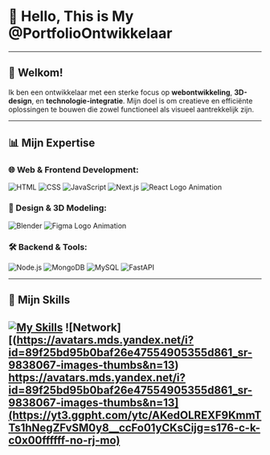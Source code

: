 # 🔮 Hello, This is My @PortfolioOntwikkelaar
---

## 🔦 Welkom!

Ik ben een ontwikkelaar met een sterke focus op **webontwikkeling**, **3D-design**, en **technologie-integratie**. Mijn doel is om creatieve en efficiënte oplossingen te bouwen die zowel functioneel als visueel aantrekkelijk zijn.

---

## 📊 Mijn Expertise

### 🌐 Web & Frontend Development:
![HTML](https://img.shields.io/badge/-HTML5-E34F26?style=flat-square&logo=html5&logoColor=white)
![CSS](https://img.shields.io/badge/-CSS3-1572B6?style=flat-square&logo=css3)
![JavaScript](https://img.shields.io/badge/-JavaScript-F7DF1E?style=flat-square&logo=javascript&logoColor=black)
![Next.js](https://img.shields.io/badge/-Next.js-000000?style=flat-square&logo=next.js&logoColor=white)
![React Logo Animation](http://forumavatars.ru/img/avatars/001b/d6/60/2-1678547276.gif)

### 🎨 Design & 3D Modeling:
![Blender](https://img.shields.io/badge/-Blender-F5792A?style=flat-square&logo=blender&logoColor=white)
![Figma Logo Animation](https://timothyegans.com/Images/icons8-figma.gif)

### 🛠️ Backend & Tools:
![Node.js](https://img.shields.io/badge/-Node.js-339933?style=flat-square&logo=node.js&logoColor=white)
![MongoDB](https://img.shields.io/badge/-MongoDB-47A248?style=flat-square&logo=mongodb&logoColor=white)
![MySQL](https://img.shields.io/badge/-MySQL-4479A1?style=flat-square&logo=mysql&logoColor=white)
![FastAPI](https://img.shields.io/badge/-FastAPI-009688?style=flat-square&logo=fastapi&logoColor=white)

---

## 🧪 Mijn Skills

[![My Skills](https://skillicons.dev/icons?i=nodejs,react,atom,blender,mongodb,mysql,nextjs,p5js,tailwind,threejs,ts,fastapi,figma&theme=light)](https://skillicons.dev)
![Network][(https://avatars.mds.yandex.net/i?id=89f25bd95b0baf26e47554905355d861_sr-9838067-images-thumbs&n=13)
https://avatars.mds.yandex.net/i?id=89f25bd95b0baf26e47554905355d861_sr-9838067-images-thumbs&n=13](https://yt3.ggpht.com/ytc/AKedOLREXF9KmmTTs1hNegZFvSM0y8__ccFo01yCKsCijg=s176-c-k-c0x00ffffff-no-rj-mo)
---

